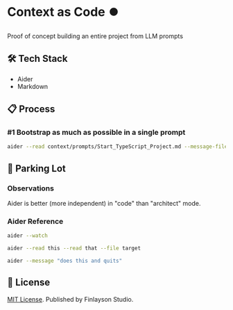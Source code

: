 # Context as Code ⏺️ 

Proof of concept building an entire project from LLM prompts

## 🛠️ Tech Stack

* Aider
* Markdown

## 📋 Process

### #1 Bootstrap as much as possible in a single prompt

```sh
aider --read context/prompts/Start_TypeScript_Project.md --message-file context/changelog/2025_04_08_2111_43610_start_project
```

## 🚦 Parking Lot

### Observations

Aider is better (more independent) in "code" than "architect" mode.

### Aider Reference

```sh
aider --watch

aider --read this --read that --file target

aider --message "does this and quits"
```

## 📜 License

[MIT License](./LICENSE.txt).
Published by Finlayson Studio.
